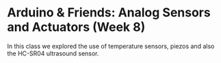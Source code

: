 # Arduino & Friends: Analog Sensors and Actuators (Week 8)

In this class we explored the use of temperature sensors, piezos and also the HC-SR04 ultrasound sensor.

